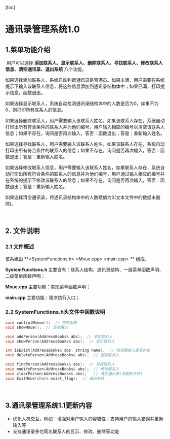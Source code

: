 [toc]

# 通讯录管理系统1.0



## 1.菜单功能介绍

​    用户可以选择 **添加联系人、显示联系人、删除联系人、寻找联系人、修改联系人信息、清空通讯录、退出系统** 八个功能。

​    如果选择添加联系人，系统自动判断通讯录是否满员。如果未满，用户需要在系统提示下输入该联系人信息，将这些信息添加到通讯录结构体中；如果已满，打印提示信息，函数退出。

​    如果选择显示联系人，系统自动检测通讯录结构体中的人数是否为0，如果不为0，则打印所有联系人的信息。

​    如果选择删除联系人，用户需要输入该联系人姓名，如果该联系人存在，系统自动打印出所有符合条件的联系人并为他们编号，用户输入相应的编号以清空该联系人信息；如果不存在，询问是否再次输入，答否：函数退出；答是：重新输入姓名。

​    如果选择寻找联系人，用户需要输入该联系人姓名，如果该联系人存在，系统自动打印出所有符合条件的联系人的信息；如果不存在，询问是否再次输入，答否：函数退出；答是：重新输入姓名。

​    如果选择修改联系人信息，用户需要输入该联系人姓名，如果联系人存在，系统自动打印出所有符合条件的联系人的信息并为他们编号，用户通过输入相应的编号并在系统的提示下修改该联系人的信息；如果不存在，询问是否再次输入，答否：函数退出；答是：重新输入姓名。

​    如果选择清空通讯录，将通讯录结构体中的人数赋值为0(文本文件中的数据未删除)。

​    

## 2. 文件说明

### 2.1 文件概述

该系统由 **<SystemFunctions.h> <Mnue.cpp>  <main.cpp> ** 组成。

 **SystemFunctions.h** 主要含有：联系人结构、通讯录结构、一级菜单函数声明、二级菜单函数声明；

 **Mnue.cpp** 主要功能：实现菜单函数声明；

 **main.cpp** 主要功能：程序执行入口；

### 2.2 SystemFunctions.h头文件中函数说明

```C++
void controlMenue();  // 控制函数
void showMnue();  // 菜单展示

void addPerson(AddressBooks& abs);  // 添加联系人
void showPerson(AddressBooks& abs);  // 显示联系人

int isExist(AddressBooks& abs, string name);  // 检测联系人是否存在
void deletePerson(AddressBooks& abs);  // 删除联系人

void findPerson(AddressBooks& abs);  // 寻找联系人
void modifyPerson(AddressBooks& abs);  // 修改联系人
void clearPerson(AddressBooks& abs);   // 清空通讯录(未删除文件)
void ExitMnue(char& exist_flag);  // 退出系统
```

​    

## 3.通讯录管理系统1.1更新内容

* 优化人机交互，例如：增强对用户输入的容错性；支持用户的输入错误并重新输入等
* 支持通讯录多位同名联系人的显示、修改、删除等功能